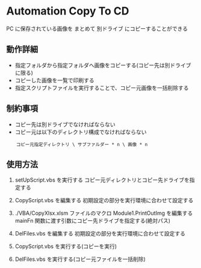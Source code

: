 # Automation Copy To CD

PC に保存されている画像を まとめて 別ドライブ にコピーすることができる

## 動作詳細

- 指定フォルダから指定フォルダへ画像をコピーする(コピー先は別ドライブに限る)
- コピーした画像を一覧で印刷する
- 指定スクリプトファイルを実行することで、コピー元画像を一括削除する

## 制約事項

- コピー先は別ドライブでなければならない
- コピー元は以下のディレクトリ構成でなければならない

```
  　コピー元指定ディレクトリ \ サブファルダー * n \ 画像 * n
```

## 使用方法

1. setUpScript.vbs を実行する
   コピー元ディレクトリとコピー先ドライブを指定する

2. CopyScript.vbs を編集する
   初期設定の部分を実行環境に合わせて設定する

3. ./VBA/CopyXlsx.xlsm ファイルのマクロ Module1.PrintOutImg を編集する
   mainFn 関数に渡す引数にコピー先ドライブを指定する(絶対パス)

4. DelFiles.vbs を編集する
   初期設定の部分を実行環境に合わせて設定する

5. CopyScript.vbs を実行する(コピーを実行)

6. DelFiles.vbs を実行する(コピー元ファイルを一括削除)
